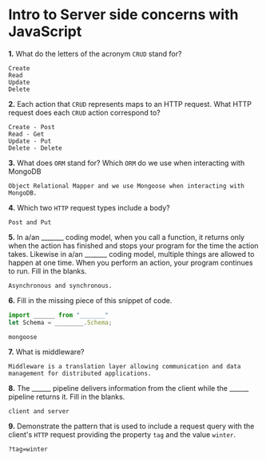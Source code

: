 # Intro to Server side concerns with JavaScript

**1.** What do the letters of the acronym `CRUD` stand for?
<!-- enter you answer in the space below -->
```
Create
Read 
Update
Delete
```
**2.** Each action that `CRUD` represents maps to an HTTP request. What HTTP request does each `CRUD` action correspond to?
<!-- enter you answer in the space below -->
```
Create - Post
Read - Get
Update - Put
Delete - Delete
```
**3.** What does `ORM` stand for? Which `ORM` do we use when interacting with MongoDB
<!-- enter you answer in the space below -->
```
Object Relational Mapper and we use Mongoose when interacting with MongoDB.
```
**4.** Which two `HTTP` request types include a body?
<!-- enter you answer in the space below -->
```
Post and Put
```
**5.** In a/an _______ coding model, when you call a function, it returns only when the action has finished and stops your program for the time the action takes. Likewise in a/an _______ coding model, multiple things are allowed to happen at one time. When you perform an action, your program continues to run.  Fill in the blanks.
<!-- enter you answer in the space below -->
```
Asynchronous and synchronous.
```

**6.** Fill in the missing piece of this snippet of code.
```js
import ______ from "_______"
let Schema = ________.Schema;
```
<!-- enter you answer in the space below -->
```
mongoose
```
**7.** What is middleware?
<!-- enter you answer in the space below -->
```
Middleware is a translation layer allowing communication and data management for distributed applications.
```
**8.** The ______ pipeline delivers information from the client while the ______ pipeline returns it. Fill in the blanks. 
<!-- enter you answer in the space below -->
```
client and server
```
**9.** 
Demonstrate the pattern that is used to include a request query with the client's `HTTP` request providing the property `tag` and the value `winter`.
<!-- enter you answer in the space below -->
```
?tag=winter
```
